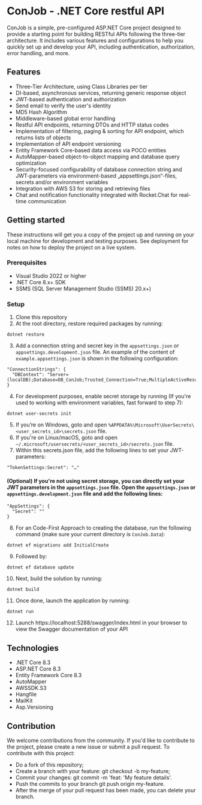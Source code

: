 # ConJob - .NET Core restful API

ConJob is a simple, pre-configured ASP.NET Core project designed to provide a starting point for building RESTful APIs following the three-tier architecture. It includes various features and configurations to help you quickly set up and develop your API, including authentication, authorization, error handling, and more.

## Features

- Three-Tier Architecture, using Class Libraries per tier
- DI-based, asynchronous services, returning generic response object
- JWT-based authentication and authorization
- Send email to verify the user's identity
- MD5 Hash Algorithm
- Middleware-based global error handling
- Restful API endpoints, returning DTOs and HTTP status codes
- Implementation of filtering, paging & sorting for API endpoint, which returns lists of objects
- Implementation of API endpoint versioning
- Entity Framework Core-based data access via POCO entities
- AutoMapper-based object-to-object mapping and database query optimization
- Security-focused configurability of database connection string and JWT-parameters via environment-based „appsettings.json“-files, secrets and/or environment variables
- Integration with AWS S3 for storing and retrieving files
- Chat and notification functionality integrated with Rocket.Chat for real-time communication

## Getting started

These instructions will get you a copy of the project up and running on your local machine for development and testing purposes. See deployment for notes on how to deploy the project on a live system.

### Prerequisites

- Visual Studio 2022 or higher
- .NET Core 8.x+ SDK
- SSMS (SQL Server Management Studio (SSMS) 20.x+)

### Setup

1. Clone this repository
2. At the root directory, restore required packages by running:

```
dotnet restore
```

3. Add a connection string and secret key in the `appsettings.json` or `appsettings.development.json` file. An example of the content of `example.appsettings.json` is shown in the following configuration:

```
"ConnectionStrings": {
  "DBContext": "Server=(localDB);Database=DB_ConJob;Trusted_Connection=True;MultipleActiveResultSets=true"
}
```

4. For development purposes, enable secret storage by running (If you're used to working with environment variables, fast forward to step 7):

```
dotnet user-secrets init
```

5. If you’re on Windows, goto and open `%APPDATA%\Microsoft\UserSecrets\<user_secrets_id>\secrets.json` file.
6. If you're on Linux/macOS, goto and open `~/.microsoft/usersecrets/<user_secrets_id>/secrets.json` file.
7. Within this secrets.json file, add the following lines to set your JWT-parameters:

```
"TokenSettings:Secret": "…"
```

#### (Optional) If you're not using secret storage, you can directly set your JWT parameters in the `appsettings.json` file. Open the `appsettings.json` or `appsettings.development.json` file and add the following lines:

```
"AppSettings": {
  "Secret": ""
}
```

8. For an Code-First Approach to creating the database, run the following command (make sure your current directory is `ConJob.Data`):

```
dotnet ef migrations add InitialCreate
```

9. Followed by:

```
dotnet ef database update
```

10. Next, build the solution by running:

```
dotnet build
```

11. Once done, launch the application by running:

```
dotnet run
```

12. Launch https://localhost:5288/swagger/index.html in your browser to view the Swagger documentation of your API

## Technologies

- .NET Core 8.3
- ASP.NET Core 8.3
- Entity Framework Core 8.3
- AutoMapper
- AWSSDK.S3
- Hangfile
- MailKit
- Asp.Versioning

## Contribution

We welcome contributions from the community. If you'd like to contribute to the project, please create a new issue or submit a pull request.
To contribute with this project:

- Do a fork of this repository;
- Create a branch with your feature: git checkout -b my-feature;
- Commit your changes: git commit -m 'feat: 'My feature details'.
- Push the commits to your branch git push origin my-feature.
- After the merge of your pull request has been made, you can delete your branch.

